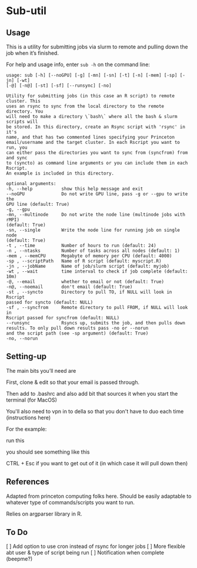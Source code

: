 Sub-util
================

## Usage

This is a utility for submitting jobs via slurm to remote and pulling
down the job when it’s finished.

For help and usage info, enter `sub -h` on the command line:
```
usage: sub [-h] [--noGPU] [-g] [-mn] [-sn] [-t] [-n] [-mem] [-sp] [-jn] [-wt]
[-@] [-n@] [-st] [-sf] [--runsync] [-no]

Utility for submitting jobs (in this case an R script) to remote cluster. This
uses an rsync to sync from the local directory to the remote directory. You
will need to make a directory \`bash\` where all the bash & slurm scripts will
be stored. In this directory, create an Rsync script with 'rsync' in it's
name, and that has two commented lines specifying your Princeton
email/username and the target cluster. In each Rscript you want to run, you
can either pass the directories you want to sync from (syncfrom) from and sync
to (syncto) as command line arguments or you can include them in each Rscript.
An example is included in this directory.

optional arguments:
-h, --help           show this help message and exit
--noGPU              Do not write GPU line, pass -g or --gpu to write the
GPU line (default: True)
-g, --gpu
-mn, --multinode     Do not write the node line (multinode jobs with rMPI)
(default: True)
-sn, --single        Write the node line for running job on single node
(default: True)
-t , --time          Number of hours to run (default: 24)
-n , --ntasks        Number of tasks across all nodes (default: 1)
-mem , --memCPU      Megabyte of memory per CPU (default: 4000)
-sp , --scriptPath   Name of R script (default: myscript.R)
-jn , --jobName      Name of job/slurm script (default: myjob)
-wt , --wait         time interval to check if job complete (default: 10m)
-@, --email          whether to email or not (default: True)
-n@, --noemail       don't email (default: True)
-st , --syncto       Directory to pull TO, if NULL will look in Rscript
passed for syncto (default: NULL)
-sf , --syncfrom     Remote directory to pull FROM, if NULL will look in
Rscript passed for syncfrom (default: NULL)
--runsync            Rsyncs up, submits the job, and then pulls down
results. To only pull down results pass -no or --norun
and the script path (see -sp argument) (default: True)
-no, --norun
```
## Setting-up

The main bits you’ll need are

First, clone & edit so that your email is passed through.

Then add to .bashrc and also add bit that sources it when you start the
terminal (for MacOS)

You'll also need to vpn in to della so that you don't have to duo each time (instructions here)

For the example:

run this

you should see something like this

CTRL + Esc if you want to get out of it (in which case it will pull down
then)

## References

Adapted from princeton computing folks here. Should be easily adaptable
to whatever type of commands/scripts you want to run.

Relies on argparser library in R.

## To Do

[ ] Add option to use cron instead of rsync for longer jobs
[ ] More flexible abt user & type of script being run
[ ] Notification when complete (beepme?)
